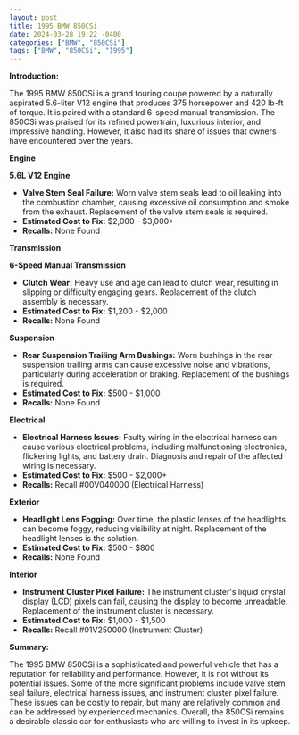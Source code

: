 ```yaml
---
layout: post
title: 1995 BMW 850CSi
date: 2024-03-28 19:22 -0400
categories: ["BMW", "850CSi"]
tags: ["BMW", "850CSi", "1995"]
---
```

**Introduction:**

The 1995 BMW 850CSi is a grand touring coupe powered by a naturally aspirated 5.6-liter V12 engine that produces 375 horsepower and 420 lb-ft of torque. It is paired with a standard 6-speed manual transmission. The 850CSi was praised for its refined powertrain, luxurious interior, and impressive handling. However, it also had its share of issues that owners have encountered over the years.

**Engine**

**5.6L V12 Engine**

* **Valve Stem Seal Failure:** Worn valve stem seals lead to oil leaking into the combustion chamber, causing excessive oil consumption and smoke from the exhaust. Replacement of the valve stem seals is required.
* **Estimated Cost to Fix:** $2,000 - $3,000+
* **Recalls:** None Found

**Transmission**

**6-Speed Manual Transmission**

* **Clutch Wear:** Heavy use and age can lead to clutch wear, resulting in slipping or difficulty engaging gears. Replacement of the clutch assembly is necessary.
* **Estimated Cost to Fix:** $1,200 - $2,000
* **Recalls:** None Found

**Suspension**

* **Rear Suspension Trailing Arm Bushings:** Worn bushings in the rear suspension trailing arms can cause excessive noise and vibrations, particularly during acceleration or braking. Replacement of the bushings is required.
* **Estimated Cost to Fix:** $500 - $1,000
* **Recalls:** None Found

**Electrical**

* **Electrical Harness Issues:** Faulty wiring in the electrical harness can cause various electrical problems, including malfunctioning electronics, flickering lights, and battery drain. Diagnosis and repair of the affected wiring is necessary.
* **Estimated Cost to Fix:** $500 - $2,000+
* **Recalls:** Recall #00V040000 (Electrical Harness)

**Exterior**

* **Headlight Lens Fogging:** Over time, the plastic lenses of the headlights can become foggy, reducing visibility at night. Replacement of the headlight lenses is the solution.
* **Estimated Cost to Fix:** $500 - $800
* **Recalls:** None Found

**Interior**

* **Instrument Cluster Pixel Failure:** The instrument cluster's liquid crystal display (LCD) pixels can fail, causing the display to become unreadable. Replacement of the instrument cluster is necessary.
* **Estimated Cost to Fix:** $1,000 - $1,500
* **Recalls:** Recall #01V250000 (Instrument Cluster)

**Summary:**

The 1995 BMW 850CSi is a sophisticated and powerful vehicle that has a reputation for reliability and performance. However, it is not without its potential issues. Some of the more significant problems include valve stem seal failure, electrical harness issues, and instrument cluster pixel failure. These issues can be costly to repair, but many are relatively common and can be addressed by experienced mechanics. Overall, the 850CSi remains a desirable classic car for enthusiasts who are willing to invest in its upkeep.
